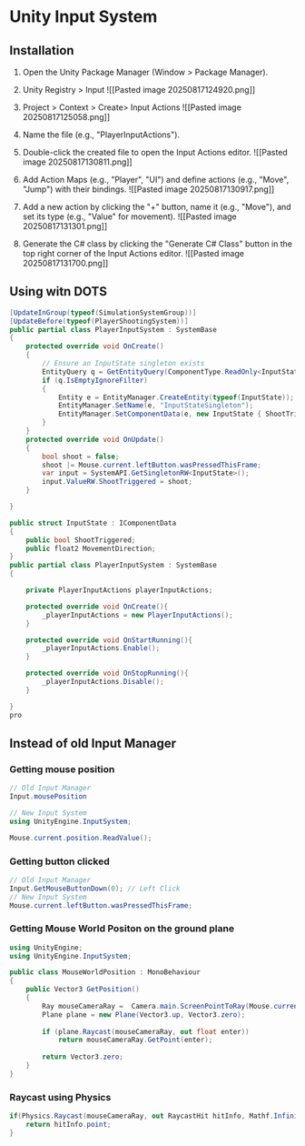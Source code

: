 # Unity Input System 

## Installation

1. Open the Unity Package Manager (Window > Package Manager).
2. Unity Registry > Input 
![[Pasted image 20250817124920.png]]

3. Project > Context > Create> Input Actions
 ![[Pasted image 20250817125058.png]]

4. Name the file (e.g., "PlayerInputActions").

5. Double-click the created file to open the Input Actions editor.
![[Pasted image 20250817130811.png]]

6. Add Action Maps (e.g., "Player", "UI") and define actions (e.g., "Move", "Jump") with their bindings.
![[Pasted image 20250817130917.png]]
7. Add a new action by clicking the "+" button, name it (e.g., "Move"), and set its type (e.g., "Value" for movement).
![[Pasted image 20250817131301.png]] 
8. Generate the C# class by clicking the "Generate C# Class" button in the top right corner of the Input Actions editor.
![[Pasted image 20250817131700.png]]


## Using witn DOTS 

```csharp
[UpdateInGroup(typeof(SimulationSystemGroup))]
[UpdateBefore(typeof(PlayerShootingSystem))] 
public partial class PlayerInputSystem : SystemBase 
{
    protected override void OnCreate()
    {
        // Ensure an InputState singleton exists
        EntityQuery q = GetEntityQuery(ComponentType.ReadOnly<InputState>());
        if (q.IsEmptyIgnoreFilter)
        {
            Entity e = EntityManager.CreateEntity(typeof(InputState));
            EntityManager.SetName(e, "InputStateSingleton");
            EntityManager.SetComponentData(e, new InputState { ShootTriggered = false });
        }
    }
    protected override void OnUpdate()
    {
        bool shoot = false; 
        shoot |= Mouse.current.leftButton.wasPressedThisFrame; 
        var input = SystemAPI.GetSingletonRW<InputState>();
        input.ValueRW.ShootTriggered = shoot;
    }

}

public struct InputState : IComponentData
{
    public bool ShootTriggered;
    public float2 MovementDirection;
}
public partial class PlayerInputSystem : SystemBase
{

    private PlayerInputActions playerInputActions;

    protected override void OnCreate(){
        _playerInputActions = new PlayerInputActions();
    }

    protected override void OnStartRunning(){
        _playerInputActions.Enable();
    }

    protected override void OnStopRunning(){
        _playerInputActions.Disable();
    }

}
pro

```


## Instead of old Input Manager

### Getting mouse position 

```csharp
// Old Input Manager
Input.mousePosition

// New Input System
using UnityEngine.InputSystem;

Mouse.current.position.ReadValue();
```

### Getting button clicked

```csharp
// Old Input Manager
Input.GetMouseButtonDown(0); // Left Click
// New Input System
Mouse.current.leftButton.wasPressedThisFrame;
```


### Getting Mouse World Positon on the ground plane

```csharp
using UnityEngine;
using UnityEngine.InputSystem;

public class MouseWorldPosition : MonoBehaviour
{
    public Vector3 GetPosition()
    {
        Ray mouseCameraRay =  Camera.main.ScreenPointToRay(Mouse.current.position.ReadValue());
        Plane plane = new Plane(Vector3.up, Vector3.zero);
        
        if (plane.Raycast(mouseCameraRay, out float enter))
            return mouseCameraRay.GetPoint(enter);
        
        return Vector3.zero; 
    }
}
```
### Raycast using Physics

```csharp
if(Physics.Raycast(mouseCameraRay, out RaycastHit hitInfo, Mathf.Infinity, layerMask)){
    return hitInfo.point;
}
